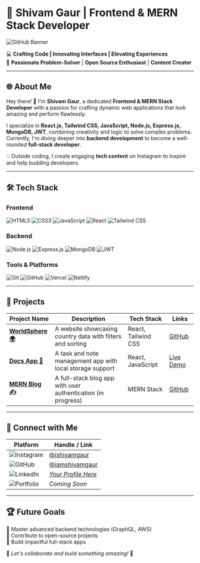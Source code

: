 # 🚀 **Shivam Gaur** | **Frontend & MERN Stack Developer**

![GitHub Banner](https://source.unsplash.com/1600x400/?technology,coding)

💻 **Crafting Code | Innovating Interfaces | Elevating Experiences**  
🌟 **Passionate Problem-Solver** | **Open Source Enthusiast** | **Content Creator**

---

## 🌐 **About Me**

Hey there! 👋 I'm **Shivam Gaur**, a dedicated **Frontend & MERN Stack Developer** with a passion for crafting dynamic web applications that look amazing and perform flawlessly.  

I specialize in **React.js, Tailwind CSS, JavaScript, Node.js, Express.js, MongoDB, JWT**, combining creativity and logic to solve complex problems. Currently, I'm diving deeper into **backend development** to become a well-rounded **full-stack developer**.

💡 Outside coding, I create engaging **tech content** on Instagram to inspire and help budding developers.

---

## 🛠️ **Tech Stack**

### **Frontend**
<p>
<img src="https://img.shields.io/badge/HTML5-E34F26?style=for-the-badge&logo=html5&logoColor=white" alt="HTML5">
<img src="https://img.shields.io/badge/CSS3-1572B6?style=for-the-badge&logo=css3&logoColor=white" alt="CSS3">
<img src="https://img.shields.io/badge/JavaScript-F7DF1E?style=for-the-badge&logo=javascript&logoColor=black" alt="JavaScript">
<img src="https://img.shields.io/badge/React-61DAFB?style=for-the-badge&logo=react&logoColor=black" alt="React">
<img src="https://img.shields.io/badge/TailwindCSS-38B2AC?style=for-the-badge&logo=tailwind-css&logoColor=white" alt="Tailwind CSS">
</p>

### **Backend**
<p>
<img src="https://img.shields.io/badge/Node.js-339933?style=for-the-badge&logo=node.js&logoColor=white" alt="Node.js">
<img src="https://img.shields.io/badge/Express.js-000000?style=for-the-badge&logo=express&logoColor=white" alt="Express.js">
<img src="https://img.shields.io/badge/MongoDB-47A248?style=for-the-badge&logo=mongodb&logoColor=white" alt="MongoDB">
<img src="https://img.shields.io/badge/JWT-000000?style=for-the-badge&logo=jsonwebtokens&logoColor=white" alt="JWT">
</p>

### **Tools & Platforms**
<p>
<img src="https://img.shields.io/badge/Git-F05032?style=for-the-badge&logo=git&logoColor=white" alt="Git">
<img src="https://img.shields.io/badge/GitHub-181717?style=for-the-badge&logo=github&logoColor=white" alt="GitHub">
<img src="https://img.shields.io/badge/Vercel-000000?style=for-the-badge&logo=vercel&logoColor=white" alt="Vercel">
<img src="https://img.shields.io/badge/Netlify-00C7B7?style=for-the-badge&logo=netlify&logoColor=white" alt="Netlify">
</p>

---

## 🚀 **Projects**

| Project Name | Description | Tech Stack | Links |
|--------------|-------------|------------|-------|
| **[WorldSphere 🌍](https://github.com/iamshivamgaur/WorldSphere)** | A website showcasing country data with filters and sorting | React, Tailwind CSS | [GitHub](https://github.com/iamshivamgaur/WorldSphere) |
| **[Docs App 📝](https://shivamdocs.netlify.app/)** | A task and note management app with local storage support | React, JavaScript | [Live Demo](https://shivamdocs.netlify.app/) |
| **[MERN Blog ✍️](https://github.com/iamshivamgaur/mern-blog)** | A full-stack blog app with user authentication (in progress) | MERN Stack | [GitHub](https://github.com/iamshivamgaur/mern-blog) |

---

## 🌟 **Connect with Me**

| Platform         | Handle / Link                          |
|------------------|----------------------------------------|
| <img src="https://img.shields.io/badge/Instagram-E4405F?style=for-the-badge&logo=instagram&logoColor=white" alt="Instagram"> | [@ishivamgaur](https://instagram.com/ishivamgaur) |
| <img src="https://img.shields.io/badge/GitHub-181717?style=for-the-badge&logo=github&logoColor=white" alt="GitHub"> | [@iamshivamgaur](https://github.com/iamshivamgaur) |
| <img src="https://img.shields.io/badge/LinkedIn-0077B5?style=for-the-badge&logo=linkedin&logoColor=white" alt="LinkedIn"> | [_Your Profile Here_](#) |
| <img src="https://img.shields.io/badge/Portfolio-000000?style=for-the-badge&logo=vercel&logoColor=white" alt="Portfolio"> | _Coming Soon_ |

---

## 🏆 **Future Goals**
🎯 Master advanced backend technologies (GraphQL, AWS)  
🎯 Contribute to open-source projects  
🎯 Build impactful full-stack apps  

📌 _Let's collaborate and build something amazing!_ 🚀
